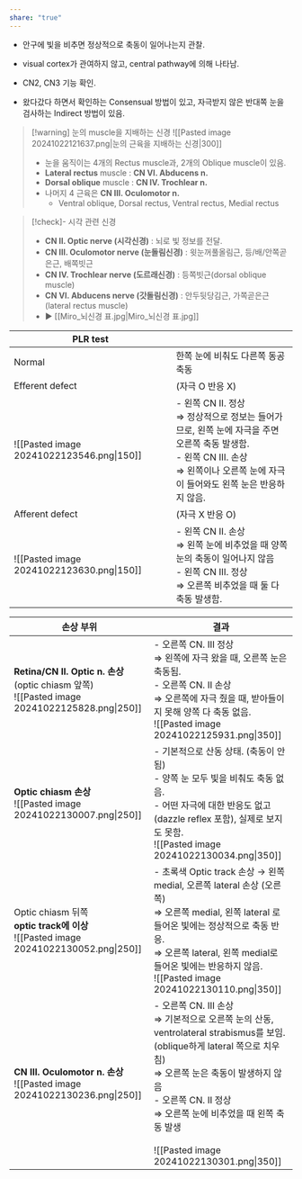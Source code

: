 ```yaml
---
share: "true"
---
```




- 안구에 빛을 비추면 정상적으로 축동이 일어나는지 관찰.
- visual cortex가 관여하지 않고, central pathway에 의해 나타남.
- CN2, CN3 기능 확인.

- 왔다갔다 하면서 확인하는 Consensual 방법이 있고, 자극받지 않은 반대쪽 눈을 검사하는 Indirect 방법이 있음.

>[!warning] 눈의 muscle을 지배하는 신경
>![[Pasted image 20241022121637.png|눈의 근육을 지배하는 신경|300]]
>- 눈을 움직이는 4개의 Rectus muscle과, 2개의 Oblique muscle이 있음.
>- **Lateral rectus** muscle : **CN Ⅵ. Abducens n.**
>- **Dorsal oblique** muscle : **CN Ⅳ. Trochlear n.**
>- 나머지 4 근육은 **CN Ⅲ. Oculomotor n.**
>	- Ventral oblique, Dorsal rectus, Ventral rectus, Medial rectus

>[!check]- 시각 관련 신경
>- **CN Ⅱ. Optic nerve (시각신경)** : 뇌로 빛 정보를 전달.
>- **CN Ⅲ. Oculomotor nerve (눈돌림신경)** : 윗눈꺼풀올림근, 등/배/안쪽곧은근, 배쪽빗근
>- **CN Ⅳ. Trochlear nerve (도르래신경)** : 등쪽빗근(dorsal oblique muscle)
>- **CN Ⅵ. Abducens nerve (갓돌림신경)** : 안두뒷당김근, 가쪽곧은근(lateral rectus muscle)
>- ▶️ [[Miro_뇌신경 표.jpg|Miro_뇌신경 표.jpg]]

| PLR test                                  |                                                                                                                        |
| ----------------------------------------- | ---------------------------------------------------------------------------------------------------------------------- |
| Normal                                    | 한쪽 눈에 비춰도 다른쪽 동공 축동                                                                                                    |
| Efferent defect                           | (자극 O 반응 X)                                                                                                            |
| ![[Pasted image 20241022123546.png\|150]] | - 왼쪽 CN Ⅱ. 정상<br>⇒ 정상적으로 정보는 들어가므로, 왼쪽 눈에 자극을 주면 오른쪽 축동 발생함.<br>- 왼쪽 CN Ⅲ. 손상<br>⇒ 왼쪽이나 오른쪽 눈에 자극이 들어와도 왼쪽 눈은 반응하지 않음. |
| Afferent defect                           | (자극 X 반응 O)                                                                                                            |
| ![[Pasted image 20241022123630.png\|150]] | - 왼쪽 CN Ⅱ. 손상<br>⇒ 왼쪽 눈에 비추었을 때 양쪽 눈의 축동이 일어나지 않음<br>- 왼쪽 CN Ⅲ. 정상<br>⇒ 오른쪽 비추었을 때 둘 다 축동 발생함.                         |

| 손상 부위                                                                                              | 결과                                                                                                                                                                                                                            |
| -------------------------------------------------------------------------------------------------- | ----------------------------------------------------------------------------------------------------------------------------------------------------------------------------------------------------------------------------- |
| **Retina/CN Ⅱ. Optic n. 손상**<br>(optic chiasm 앞쪽)<br>![[Pasted image 20241022125828.png\|250]]<br> | - 오른쪽 CN. Ⅲ 정상<br>⇒ 왼쪽에 자극 왔을 때, 오른쪽 눈은 축동됨.<br>- 오른쪽 CN. Ⅱ 손상<br>⇒ 오른쪽에 자극 줬을 때, 받아들이지 못해 양쪽 다 축동 없음.<br>![[Pasted image 20241022125931.png\|350]]                                                                           |
| **Optic chiasm 손상**<br>![[Pasted image 20241022130007.png\|250]]                                   | - 기본적으로 산동 상태. (축동이 안 됨)<br>- 양쪽 눈 모두 빛을 비춰도 축동 없음.<br>- 어떤 자극에 대한 반응도 없고(dazzle reflex 포함), 실제로 보지도 못함.<br>![[Pasted image 20241022130034.png\|350]]                                                                         |
| Optic chiasm 뒤쪽<br>**optic track에 이상**<br>![[Pasted image 20241022130052.png\|250]]                | - 초록색 Optic track 손상 → 왼쪽 medial, 오른쪽 lateral 손상 (오른쪽)<br>⇒ 오른쪽 medial, 왼쪽 lateral 로 들어온 빛에는 정상적으로 축동 반응.<br>⇒ 오른쪽 lateral, 왼쪽 medial로 들어온 빛에는 반응하지 않음.<br>![[Pasted image 20241022130110.png\|350]]                          |
| **CN Ⅲ. Oculomotor n. 손상**<br>![[Pasted image 20241022130236.png\|250]]                            | - 오른쪽 CN. Ⅲ 손상<br>⇒ 기본적으로 오른쪽 눈의 산동, ventrolateral strabismus를 보임.<br>    (oblique하게 lateral 쪽으로 치우침) <br>⇒ 오른쪽 눈은 축동이 발생하지 않음<br>- 오른쪽 CN. Ⅱ 정상<br>⇒ 오른쪽 눈에 비추었을 때 왼쪽 축동 발생<br><br>![[Pasted image 20241022130301.png\|350]] |
